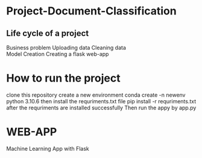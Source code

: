 # Project-Document-Classification


## Life cycle of a project 

Business problem 
Uploading data 
Cleaning data  
Model Creation 
Creating a flask  web-app




# How to run the project 

clone this repository 
create a new environment conda create -n newenv python 3.10.6
then install the requriments.txt file pip install -r requriments.txt
after the requriments are installed successfully Then run the appy by 
app.py 

# WEB-APP


Machine Learning App with Flask 
